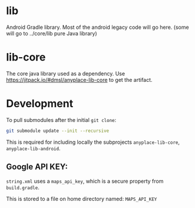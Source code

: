 # lib
Android Gradle library.
Most of the android legacy code will go here.
(some will go to ../core/lib pure Java library)

# lib-core
The core java library used as a dependency.
Use https://jitpack.io/#dmsl/anyplace-lib-core to get the artifact.

# Development
To pull submodules after the initial `git clone`:
```bash
git submodule update --init --recursive
```
This is required for including locally the subprojects `anyplace-lib-core`, `anyplace-lib-android`.

## Google API KEY:
`string.xml` uses a `maps_api_key`, which is a secure property from `build.gradle`.

This is stored to a file on home directory named:
`MAPS_API_KEY`
